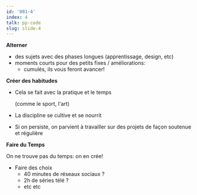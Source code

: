 ```yaml
---
id: '001-4'
index: 4
talk: pp-code
slug: slide-4
---
```

**Alterner**

- des sujets avec des phases longues (apprentissage, design, etc)
- moments courts pour des petits fixes / améliorations:
  - cumulés, ils vous feront avancer!

**Créer des habitudes**

- Cela se fait avec la pratique et le temps

  (comme le sport, l'art)
- La discipline se cultive et se nourrit
- Si on persiste, on parvient à travailler sur des projets de façon soutenue et régulière

**Faire du Temps**

On ne trouve pas du temps: on en crée!

- Faire des choix
  - 40 minutes de réseaux sociaux ?
  - 2h de séries télé ?
  - etc etc
